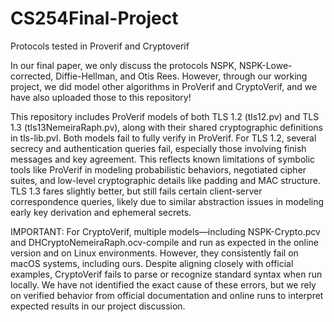 # CS254Final-Project
Protocols tested in Proverif and Cryptoverif 

In our final paper, we only discuss the protocols NSPK, NSPK-Lowe-corrected, Diffie-Hellman, and Otis Rees. However, through our working project, we did model other algorithms in ProVerif and CryptoVerif, and we have also uploaded those to this repository! 

This repository includes ProVerif models of both TLS 1.2 (tls12.pv) and TLS 1.3 (tls13NemeiraRaph.pv), along with their shared cryptographic definitions in tls-lib.pvl. Both models fail to fully verify in ProVerif. For TLS 1.2, several secrecy and authentication queries fail, especially those involving finish messages and key agreement. This reflects known limitations of symbolic tools like ProVerif in modeling probabilistic behaviors, negotiated cipher suites, and low-level cryptographic details like padding and MAC structure. TLS 1.3 fares slightly better, but still fails certain client-server correspondence queries, likely due to similar abstraction issues in modeling early key derivation and ephemeral secrets.

IMPORTANT: For CryptoVerif, multiple models—including NSPK-Crypto.pcv and DHCryptoNemeiraRaph.ocv-compile and run as expected in the online version and on Linux environments. However, they consistently fail on macOS systems, including ours. Despite aligning closely with official examples, CryptoVerif fails to parse or recognize standard syntax when run locally. We have not identified the exact cause of these errors, but we rely on verified behavior from official documentation and online runs to interpret expected results in our project discussion.
